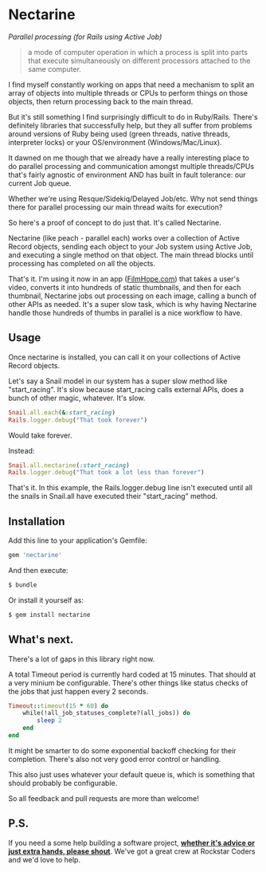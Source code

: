 # Nectarine 

*Parallel processing (for Rails using Active Job)*

> a mode of computer operation in which a process is split into parts that execute simultaneously on different processors attached to the same computer.

I find myself constantly working on apps that need a mechanism to split an array of objects into multiple threads or CPUs to perform things on those objects, then return processing back to the main thread. 

But it's still something I find surprisingly difficult to do in Ruby/Rails. There's definitely libraries that successfully help, but they all suffer from problems around versions of Ruby being used (green threads, native threads, interpreter locks) or your OS/environment (Windows/Mac/Linux).

It dawned on me though that we already have a really interesting place to do parallel processing and communication amongst multiple threads/CPUs that's fairly agnostic of environment AND has built in fault tolerance: our current Job queue. 

Whether we're using Resque/Sidekiq/Delayed Job/etc. Why not send things there for parallel processing our main thread waits for execution? 

So here's a proof of concept to do just that. It's called Nectarine. 

Nectarine (like peach - parallel each) works over a collection of Active Record objects, sending each object to your Job system using Active Job, and executing a single method on that object. The main thread blocks until processing has completed on all the objects. 

That's it. I'm using it now in an app ([FilmHope.com](https://filmhope.com/)) that takes a user's video, converts it into hundreds of static thumbnails, and then for each thumbnail, Nectarine jobs out processing on each image, calling a bunch of other APIs as needed. It's a super slow task, which is why having Nectarine handle those hundreds of thumbs in parallel is a nice workflow to have. 


## Usage
Once nectarine is installed, you can call it on your collections of Active Record objects.  

Let's say a Snail model in our system has a super slow method like "start_racing". It's slow because start_racing calls external APIs, does a bunch of other magic, whatever. It's slow. 

```ruby
Snail.all.each(&:start_racing) 
Rails.logger.debug("That took forever")
```

Would take forever. 

Instead:  

```ruby
Snail.all.nectarine(:start_racing) 
Rails.logger.debug("That took a lot less than forever")
```

That's it. In this example, the Rails.logger.debug line isn't executed until all the snails in Snail.all have executed their "start_racing" method. 

## Installation
Add this line to your application's Gemfile:

```ruby
gem 'nectarine'
```

And then execute:
```bash
$ bundle
```

Or install it yourself as:
```bash
$ gem install nectarine
```

## What's next. 

There's a lot of gaps in this library right now. 

A total Timeout period is currently hard coded at 15 minutes. That should at a very minium be configurable. There's other things like status checks of the jobs that just happen every 2 seconds. 

```ruby
Timeout::timeout(15 * 60) do 
    while(!all_job_statuses_complete?(all_jobs)) do 
        sleep 2
    end
end
```

It might be smarter to do some exponential backoff checking for their completion. There's also not very good error control or handling. 

This also just uses whatever your default queue is, which is something that should probably be configurable. 

So all feedback and pull requests are more than welcome!


## P.S. 

If you need a some help building a software project, [**whether it's advice or just extra hands, please shout**](https://www.rockstarcoders.com/contact-us/). We've got a great crew at Rockstar Coders and we'd love to help. 
